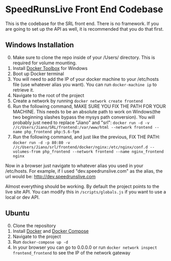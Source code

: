 SpeedRunsLive Front End Codebase
==========================

This is the codebase for the SRL front end. There is no framework. If you are going to set up the API as well, it is recommended that you do that first.

Windows Installation
------------

0. Make sure to clone the repo inside of your /Users/ directory. This is required for volume mounting.
0. Install [Docker Toolbox](https://www.docker.com/products/docker-toolbox) for Windows
0. Boot up Docker terminal
0. You will need to add the IP of your docker machine to your /etc/hosts file (use whatever alias you want). You can run `docker-machine ip` to retrieve it.
0. Navigate to the root of the project
0. Create a network by running `docker network create frontend`
0. Run the following command, MAKE SURE YOU FIX THE PATH FOR YOUR MACHINE. This needs to be an absolute path to work on Windows(the two beginning slashes bypass the mysys path conversion). You will probably just need to replace "Jiano" and "srl": `docker run -d -v //c/Users/Jiano/SRL/frontend:/var/www/html --network frontend --name php_frontend php:5.6-fpm`
0. Run the following command, and just like the previous, FIX THE PATH: `docker run -d -p 80:80 -v //c/Users/Jiano/srl/frontend/docker/nginx:/etc/nginx/conf.d --volumes-from php_frontend --network frontend --name nginx_frontend nginx`

Now in a browser just navigate to whatever alias you used in your /etc/hosts. For example, if I used "dev.speedrunslive.com" as the alias, the url would be: http://dev.speedrunslive.com

Almost everything should be working. By default the project points to the live site API. You can modify this in `/scripts/globals.js` if you want to use a local or dev API.

Ubuntu
------

0. Clone the repository
0. Install [Docker](https://docs.docker.com/engine/installation/linux/ubuntu/) and [Docker Compose](https://docs.docker.com/compose/install/)
0. Navigate to the project
0. Run `docker-compose up -d`
0. In your browser you can go to 0.0.0.0 or run `docker network inspect frontend_frontend` to see the IP of the network gateway
